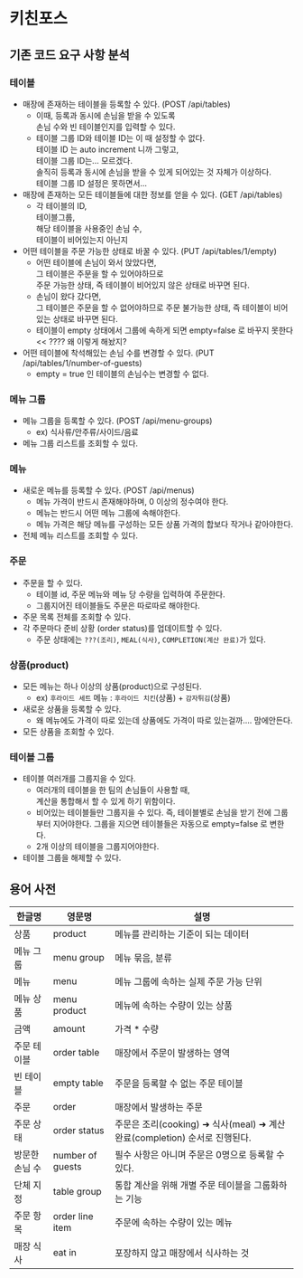 # 키친포스

## 기존 코드 요구 사항 분석

### 테이블
 - 매장에 존재하는 테이블을 등록할 수 있다. (POST /api/tables)
    - 이때, 등록과 동시에 손님을 받을 수 있도록  
      손님 수와 빈 테이블인지를 입력할 수 있다.  
    - 테이블 그룹 ID와 테이블 ID는 이 때 설정할 수 없다.  
      테이블 ID 는 auto increment 니까 그렇고,  
      테이블 그룹 ID는... 모르겠다.  
      솔직히 등록과 동시에 손님을 받을 수 있게 되어있는 것 자체가 이상하다.  
      테이블 그룹 ID 설정은 못하면서...  
 - 매장에 존재하는 모든 테이블들에 대한 정보를 얻을 수 있다. (GET /api/tables)
     - 각 테이블의 ID,  
       테이블그룹,  
       해당 테이블을 사용중인 손님 수,  
       테이블이 비어있는지 아닌지
 - 어떤 테이블을 주문 가능한 상태로 바꿀 수 있다. (PUT /api/tables/1/empty)
     - 어떤 테이블에 손님이 와서 앉았다면,  
       그 테이블은 주문을 할 수 있어야하므로  
       주문 가능한 상태, 즉 테이블이 비어있지 않은 상태로 바꾸면 된다.
     - 손님이 왔다 갔다면,  
       그 테이블은 주문을 할 수 없어야하므로
       주문 불가능한 상태, 즉 테이블이 비어있는 상태로 바꾸면 된다.
     - 테이블이 empty 상태에서 그룹에 속하게 되면 empty=false 로 바꾸지 못한다 << ???? 왜 이렇게 해놨지? 
 - 어떤 테이블에 착석해있는 손님 수를 변경할 수 있다. (PUT /api/tables/1/number-of-guests)
     - empty = true 인 테이블의 손님수는 변경할 수 없다.

### 메뉴 그룹
 - 메뉴 그룹을 등록할 수 있다. (POST /api/menu-groups)
     - ex) 식사류/안주류/사이드/음료
 - 메뉴 그룹 리스트를 조회할 수 있다.

### 메뉴
 - 새로운 메뉴를 등록할 수 있다. (POST /api/menus)
     - 메뉴 가격이 반드시 존재해야하며, 0 이상의 정수여야 한다.
     - 메뉴는 반드시 어떤 메뉴 그룹에 속해야한다.
     - 메뉴 가격은 해당 메뉴를 구성하는 모든 상품 가격의 합보다 작거나 같아야한다.
 - 전체 메뉴 리스트를 조회할 수 있다.
 
### 주문
 - 주문을 할 수 있다.
     - 테이블 id, 주문 메뉴와 메뉴 당 수량을 입력하여 주문한다.
     - 그룹지어진 테이블들도 주문은 따로따로 해야한다.  
 - 주문 목록 전체를 조회할 수 있다.  
 - 각 주문마다 준비 상황 (order status)를 업데이트할 수 있다.
     - 주문 상태에는 `???(조리)`, `MEAL(식사)`, `COMPLETION(계산 완료)`가 있다.

### 상품(product)
 - 모든 메뉴는 하나 이상의 상품(product)으로 구성된다.
     - ex) `후라이드 세트` 메뉴 : `후라이드 치킨`(상품) + `감자튀김`(상품)
 - 새로운 상품을 등록할 수 있다.
     - 왜 메뉴에도 가격이 따로 있는데 상품에도 가격이 따로 있는걸까.... 맘에안든다.
 - 모든 상품을 조회할 수 있다.

### 테이블 그룹
 - 테이블 여러개를 그룹지을 수 있다.
     - 여러개의 테이블을 한 팀의 손님들이 사용할 때,  
       계산을 통합해서 할 수 있게 하기 위함이다.  
     - 비어있는 테이블들만 그룹지을 수 있다. 즉, 테이블별로 손님을 받기 전에 그룹부터 지어야한다.
       그룹을 지으면 테이블들은 자동으로 empty=false 로 변한다.
     - 2개 이상의 테이블을 그룹지어야한다.
 - 테이블 그룹을 해제할 수 있다.

## 용어 사전

| 한글명 | 영문명 | 설명 |
| --- | --- | --- |
| 상품 | product | 메뉴를 관리하는 기준이 되는 데이터 |
| 메뉴 그룹 | menu group | 메뉴 묶음, 분류 |
| 메뉴 | menu | 메뉴 그룹에 속하는 실제 주문 가능 단위 |
| 메뉴 상품 | menu product | 메뉴에 속하는 수량이 있는 상품 |
| 금액 | amount | 가격 * 수량 |
| 주문 테이블 | order table | 매장에서 주문이 발생하는 영역 |
| 빈 테이블 | empty table | 주문을 등록할 수 없는 주문 테이블 |
| 주문 | order | 매장에서 발생하는 주문 |
| 주문 상태 | order status | 주문은 조리(cooking) ➜ 식사(meal) ➜ 계산 완료(completion) 순서로 진행된다. |
| 방문한 손님 수 | number of guests | 필수 사항은 아니며 주문은 0명으로 등록할 수 있다. |
| 단체 지정 | table group | 통합 계산을 위해 개별 주문 테이블을 그룹화하는 기능 |
| 주문 항목 | order line item | 주문에 속하는 수량이 있는 메뉴 |
| 매장 식사 | eat in | 포장하지 않고 매장에서 식사하는 것 |
